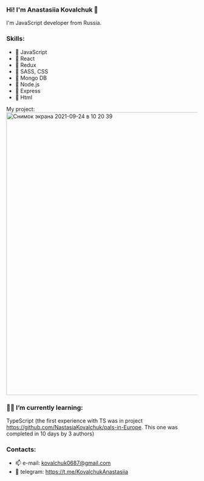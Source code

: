 ### Hi! I'm Anastasiia Kovalchuk 👋

I'm JavaScript developer from Russia.

### Skills:
- 🔹 JavaScript
- 🔸 React
- 🔹 Redux
- 🔸 SASS, CSS
- 🔹 Mongo DB
- 🔸 Node.js
- 🔹 Express
- 🔸 Html

My project:
<img width="744" alt="Снимок экрана 2021-09-24 в 10 20 39" src="https://user-images.githubusercontent.com/68367464/134634791-5d67ae5e-95f3-481f-bf68-be89910c886c.png">



### 👩‍💻 I’m currently learning:

TypeScript (the first experience with TS was in project https://github.com/NastasiaKovalchuk/pals-in-Europe. This one was completed in 10 days by 3 authors)


### Contacts:
- 📫 e-mail: kovalchuk0687@gmail.com
- 🔗 telegram: https://t.me/KovalchukAnastasiia



